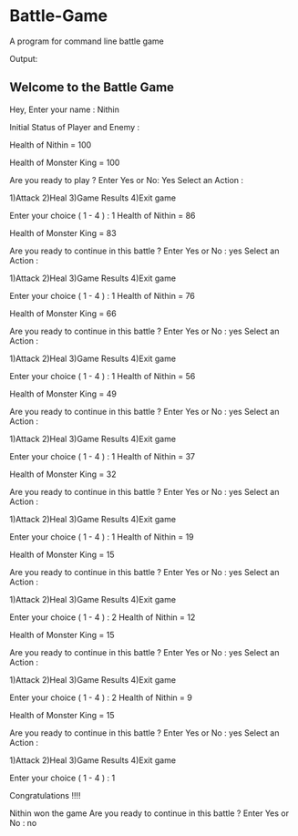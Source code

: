 # Battle-Game
A program for command line battle game


Output:

Welcome to the Battle Game
---------------------


Hey, Enter your name : Nithin

Initial Status of Player and Enemy :     

Health of Nithin = 100 

Health of Monster King = 100 

Are you ready to play ? Enter Yes or No: Yes
Select an Action : 

1)Attack
2)Heal
3)Game Results
4)Exit game

Enter your choice ( 1 - 4 ) : 1
Health of Nithin = 86 

Health of Monster King = 83 

Are you ready to continue in this battle ? Enter Yes or No : yes
Select an Action : 

1)Attack
2)Heal
3)Game Results
4)Exit game

Enter your choice ( 1 - 4 ) : 1
Health of Nithin = 76 

Health of Monster King = 66

Are you ready to continue in this battle ? Enter Yes or No : yes
Select an Action : 

1)Attack
2)Heal
3)Game Results
4)Exit game

Enter your choice ( 1 - 4 ) : 1
Health of Nithin = 56 

Health of Monster King = 49

Are you ready to continue in this battle ? Enter Yes or No : yes
Select an Action : 

1)Attack
2)Heal
3)Game Results
4)Exit game

Enter your choice ( 1 - 4 ) : 1
Health of Nithin = 37 

Health of Monster King = 32

Are you ready to continue in this battle ? Enter Yes or No : yes
Select an Action : 

1)Attack
2)Heal
3)Game Results
4)Exit game

Enter your choice ( 1 - 4 ) : 1
Health of Nithin = 19 

Health of Monster King = 15

Are you ready to continue in this battle ? Enter Yes or No : yes
Select an Action : 

1)Attack
2)Heal
3)Game Results
4)Exit game

Enter your choice ( 1 - 4 ) : 2
Health of Nithin = 12

Health of Monster King = 15

Are you ready to continue in this battle ? Enter Yes or No : yes
Select an Action :

1)Attack
2)Heal
3)Game Results
4)Exit game

Enter your choice ( 1 - 4 ) : 2
Health of Nithin = 9

Health of Monster King = 15

Are you ready to continue in this battle ? Enter Yes or No : yes
Select an Action :

1)Attack
2)Heal
3)Game Results
4)Exit game

Enter your choice ( 1 - 4 ) : 1

Congratulations !!!!

Nithin won the game
Are you ready to continue in this battle ? Enter Yes or No : no
